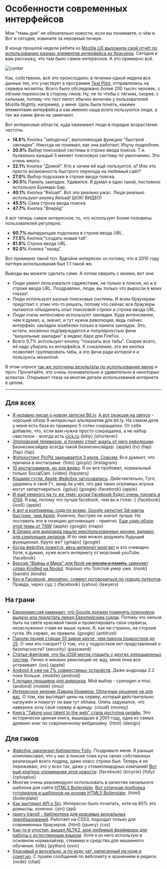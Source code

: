 # Особенности современных интерфейсов

Мои "темы дня" не обязательно новости, если вы понимаете, о чём я. Вот и сегодня, извините за неровный почерк.

В конце прошлой недели ребята из [Mozilla UX выложили свой отчёт по использованию разных элементов интерфейса их браузера](https://blog.mozilla.org/ux/2012/06/firefox-heatmap-study-2012-results-are-in/). Сегодня я вам расскажу, что там было самое интересное. А это примерно всё.

![center](http://chyo.ru/testpilot.png)

Как, собственно, всё это происходило: в течении одной недели все данные тех, кто участвует в программе [Test Pilot](https://testpilot.mozillalabs.com/), отправлялись на сервера мозиллы. Всего было обследовано более 200 тысяч человек, с лёгким перекосом в сторону гиков. Ну, не то чтобы с лёгким, скорее, с сильным, потому что тест пилот обычно включён у пользователей Mozilla Nightly, например, у меня. Цель была понять, какими элементами интерфейса и как именно чаще всего пользуются люди, а так же какие фичи не замечают.

Вот интересные области, куда нажимают люди в порядке возрастания частоты.

* **14.6%** Кнопка "звёздочка", выполняющая функцию "быстрой закладки". Никогда не понимал, как она работает. Изучу подробнее.
* **20.9%** Выбор поисковой системы в строке ввода поиска. Т.е. буквально каждый 5 меняет поисковую систему по умолчанию. Это очень много.
* **22.1%** Кнопка "Домой". Кто и зачем ей ещё пользуется, а? Или это просто возможность быстрого перехода на любимый сайт?
* **27.0%** Выбор подсказки в строке ввода поиска.
* **30.0%** Панель закладок. Удивился. Я думал я один такой, постоянно использую Букмарк Бар.
* **40.1%** Кнопка "Reload". Вот это реально ужас. Люди реально используют кнопку Reload! ШОК! ВИДЕО!
* **45.5%** Сама строка ввода поиска.
* **47.7%** Кнопка "Вперёд"

А вот теперь самое интересное, то, что использует более половины пользователей регулярно.

* **60.7%** выпадающая подсказка в строке ввода URL.
* **77.5%** Кнопка "создать новый таб".
* **81.8%** Строка ввода URL.
* **92.0%** Кнопка "назад".

Вот примерно такой топ. Вдвойне интересен он потому, что в 2010 году паттерн использования был 1:1 такой же.

Выводы вы можете сделать сами. А потом сверить с моими, вот они:

* Люди умеют пользоваться саджестами, не только в поиске, но и в строке ввода URL. Поздравляю, люди, вы только что выросли в моих глазах!
* Люди используют разные поисковые системы. И всем браузерам предстоит с этим что-то решать, потому что сейчас все браузеры пытаются объединить опыт поисковой строки и строки ввода URL.
* Люди *очень* интенсивно используют закладки. Куда интенсивнее, чем я думал, а, значит, и тут нужна революция, ведь сейчас интерфейс закладок юзабелен только в панели закладок. Это, кстати, косвенно подтверждается и популярностью фичи "визуальные закладки" в яндекс.баре для FireFox.
* Всего 0.7% используют кнопку "показать все табы". Скорее всего, её надо убирать из интерфейса. К сожалению, эта же кнопка позволяет группировать табы, а это фича ради которой я и пользуюсь мозиллой.

В этом опросе [так же получены результаты по использованию меню](https://blog.mozilla.org/ux/2012/06/firefox-heatmap-study-2012-results-are-in/) и проч. Прочитайте, это очень познавательно и удивительно в некоторых аспектах. Открывает глаза на многие детали использования интернета в целом.

-----

## Для всех
* [Я недавно писал о новом запуске Bit.ly](http://addmeto.cc/post/2012-05-30/). [А вот реакция на запуск](http://thenextweb.com/apps/2012/06/02/not-a-fan-of-the-big-bitly-revamp-here-are-9-alternatives/) - хороший обзор 9 интересных альтернатив для bit.ly. На самом деле у меня есть база из примерно 5 сотен сокращалок. От себя добавлю, что, если вам нужна просто сокращалка, а не набор свистелок - всегда есть [clck.ru](http://clck.ru/) {bitly} {shortener}
* [Эппловский телевизор, и почему стоит ждать от него революции](http://www.businessinsider.com/apple-television-what-to-expect-2012-6). Бизнесинсайдер всегда такой бизнесинсайдер. {apple} {tv} {fap} {fap} {fap}
* [Фотохостинг PicPlz закрывается 3 июля. Совсем.](http://thenextweb.com/insider/2012/06/02/photo-sharing-service-picplz-to-shut-down-on-3-july/) Все думают, что причина в инстаграме. {foto} {picplz} {instagram}
* [10 инстаграммов, но для видео](http://thenextweb.com/apps/2012/06/03/10-instagram-for-video-apps-to-watch/). Я их все пробовал, нормальный только SocialCam. {video} {hipsters}
* [Кошмар гугла: Apple-Фейсбук затусовались](http://news.cnet.com/8301-17852_3-57446229-71/googles-fear-an-apple-facebook-love-fest/). Действительно, Гугл, ударяясь в свой Г+, вряд ли учёл, что два таких огромных игрока могут запартнериться. {gplus} {google} {facebook} {apple}
* [И ещё немного на ту же тему: куски Facebook будут очень торчать в iOS6](http://techcrunch.com/2012/06/01/facebook-ios-6-integration/). Я рад, потому что лучше facebook, чем вк и гплас :) {facebook} {ios6} {apple}
* [А вот и контрмеры: судя по всему, Google запустит 3d-карты быстрее, чем Apple](http://www.forbes.com/sites/anthonykosner/2012/06/02/touche-google-plans-to-announce-its-own-3d-maps-before-apple/). Конечно, быстрее не значит лучше. Но поставить эпл в позицию догоняющих - приятно. [Еще один обзор этой темы от TNW](http://thenextweb.com/google/2012/06/01/google-to-head-apple-off-at-the-pass-by-holding-3d-maps-event-june-6th-just-before-wwdc/) {apple} {google} {maps}
* [В Gmaps для андроида нашли неиспользованные иконки, видимо, для следующих релизов](http://www.androidpolice.com/2012/06/01/mysterious-new-files-in-the-google-maps-6-8-apk-history-timeline-latitude-g-integration-and-more/). И по ним можно додумать будущий функционал. Круто же? {gmaps} {google}
* [Когда фейсбук ложится, весь интернет моргает](http://gigaom.com/2012/06/01/when-facebook-goes-down-the-internet-barely-blinks/) и это очевидно. Хотя, я думаю, хуже всего интернету от морганий youTube. {facebook}
* [Версия "Войны и Мира" для Nook <del>не влезла в память</del> заменяет слово Kindled на Nookd](http://arstechnica.com/information-technology/2012/06/nook-version-of-war-and-peace-turns-the-word-kindled-into-nookd/). Хорошо что Толстой умер уже. {nook} {bandn} {kindle}
* [Яху и Facebook, вероятно, сумеют договориться по поводу патентов](http://allthingsd.com/20120603/patent-peace-yahoo-and-facebook-in-advanced-negotiations-to-settle-fractious-infringement-lawsuits/). Правда, через суд :) {facebook} {yahoo} {lawyers}

## На грани
* [Еврокомиссия намекает, что Google должен поменять поисковую выдачу или предстать перед Европейским судом](http://www.guardian.co.uk/technology/2012/jun/01/google-european-commission-search-results). Потому что нельзя быть на свете красивой такой и промотировать свои сервисы, незаслуженно ставя их выше чужих. Я, как ни странно, на стороне гугла. Их сервис, их правила. {google} {antitrust}
* [Пароли людей старше 55 вдвое круче, чем пароли подростков до 25](http://www.newscientist.com/article/dn21871-over55s-pick-passwords-twice-as-secure-as-teenagers.html). О чем это говорит? О том, что у подростков нет представлений о безопасности? {security} {password}
* [Статья-фантазия, что бы iOS6 могла утащить у других операционных систем](http://www.imore.com/2012/05/31/higher-hanging-fruit-ios-6/). Лично я никаких революций не жду, меня пока все устраивает. {ios} {apple}
* [Android 4 уже на 7% совместимых устройств](http://www.theverge.com/2012/6/2/3058522/android-4-0-now-on-7-1-percent-of-devices-still-woefully-behind). Даже андроида 2.2 пока больше. {mobile} {android}
* [5 лучших прошивок для андроида](http://lifehacker.com/5915093/five-best-android-roms). Мой выбор - cyanogen и miui. {andoird} {mobile} {miui}
* [Интересное мнение Дэвида Крамера: Облачные решение не для вас](http://justcramer.com/2012/06/02/the-cloud-is-not-for-you/). О том, как выглядят цены на сервер, который действительно нагружен и помогут ли вам тут облака. Опять задумался, что наверное хочу свой сервер в аренду. {cloud} {money}
* [Книга "Taking your talent to the web" стала доступна онлайн](http://takingyourtalenttotheweb.com/). Это исторически ценная книга, вышедшая в 2001 году, одна из самых древних книг по *современному* вебдизайну. {html} {design}

## Для гиков
* [Фейсбук зарелизил библиотеку Folly](https://www.facebook.com/notes/facebook-engineering/folly-the-facebook-open-source-library/10150864656793920). Поздравьте меня. Я раньше комплексовал, что у нас в поиске тоже куча своих собственных реализаций всего подряд, даже класс строки был. Теперь я не переживаю, это у всех так, даже у стомиллиардных компаний! [Вот ещё краткое упоминание этой новости](http://www.phoronix.com/scan.php?page=news_item&px=MTExMjQ). {facebook} {bicycle} {folly} {cplusplus}
* Многие очень рекомендуют использовать в качестве начального шаблона для сайта [HTML5 Boilerplate](http://html5boilerplate.com/). [Вот отличная подборка туториалов и шаблонов на основе HTML5 Boilerplate](http://designmodo.com/html5-boilerplate-templates-tutorials/). {html} {boilerplate}
* [Как выглядит API к Siri](http://blog.teaapp.com/post/24212825807/tea-earl-grey-hot-what-would-a-siri-api-look-like). Интересно было почитать, хотя на 80% это домыслы, конечно. {siri} {api}
* [jquery transit - библиотека для красивых визуальных преобразований](http://ricostacruz.com/jquery.transit/). Работает на CSS3, подходит только для современных браузеров. {html} {jquery} {css}
* [Как-то я упустил, вышел NLTK2, мой любимый фреймворк для работы с естественным языком](http://streamhacker.com/2012/06/03/nltk-2-release-highlights/). Хотя я из него использую в основном нормалайзер, стеммер и средства для машинного обучения. {nltk} {python} {svm}
* [Красивый и визуально, и по коду чат, написанный на ноде и сокет.ио](http://gravityonmars.github.com/Balloons.IO/). С пушем сообщений по вебсокету и хранением в редисе. {node} {chat}
